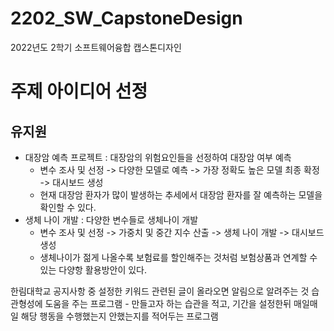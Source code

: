 # 2202_SW_CapstoneDesign
2022년도 2학기 소프트웨어융합 캡스톤디자인


# 주제 아이디어 선정
## 유지원
- 대장암 예측 프로젝트
: 대장암의 위험요인들을 선정하여 대장암 여부 예측
  * 변수 조사 및 선정 -> 다양한 모델로 예측 -> 가장 정확도 높은 모델 최종 확정 -> 대시보드 생성
  * 현재 대장암 환자가 많이 발생하는 추세에서 대장암 환자를 잘 예측하는 모델을 확인할 수 있다.
- 생체 나이 개발
: 다양한 변수들로 생체나이 개발
  * 변수 조사 및 선정 -> 가중치 및 중간 지수 산출 -> 생체 나이 개발 -> 대시보드 생성
  * 생체나이가 젊게 나올수록 보험료를 할인해주는 것처럼 보험상품과 연계할 수 있는 다양항 활용방안이 있다.

한림대학교 공지사항 중 설정한 키워드 관련된 글이 올라오면 알림으로 알려주는 것
습관형성에 도움을 주는 프로그램 - 만들고자 하는 습관을 적고, 기간을 설정한뒤 매일매일 해당 행동을 수행했는지 안했는지를 적어두는 프로그램 
